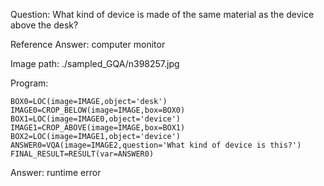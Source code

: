 Question: What kind of device is made of the same material as the device above the desk?

Reference Answer: computer monitor

Image path: ./sampled_GQA/n398257.jpg

Program:

```
BOX0=LOC(image=IMAGE,object='desk')
IMAGE0=CROP_BELOW(image=IMAGE,box=BOX0)
BOX1=LOC(image=IMAGE0,object='device')
IMAGE1=CROP_ABOVE(image=IMAGE,box=BOX1)
BOX2=LOC(image=IMAGE1,object='device')
ANSWER0=VQA(image=IMAGE2,question='What kind of device is this?')
FINAL_RESULT=RESULT(var=ANSWER0)
```
Answer: runtime error

